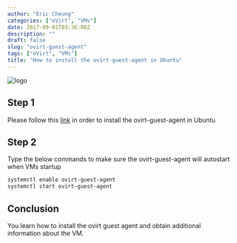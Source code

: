 ```yaml
---
author: "Eric Cheung"
categories: ["oVirt", "VMs"]
date: 2017-09-01T03:36:08Z
description: ""
draft: false
slug: "ovirt-guest-agent"
tags: ["oVirt", "VMs"]
title: "How to install the ovirt-guest-agent in Ubuntu"
---
```


![logo](/learning-journey/images/2017/09/ovirt-guestagent-001-700x210.png)

## Step 1

Please follow this [link](https://www.ovirt.org/documentation/how-to/guest-agent/install-the-guest-agent-in-ubuntu/) in order to install the ovirt-guest-agent in Ubuntu

## Step 2

Type the below commands to make sure the ovirt-guest-agent will autostart when VMs startup

```sh
systemctl enable ovirt-guest-agent
systemctl start ovirt-guest-agent
```

## Conclusion

You learn how to install the ovirt guest agent and obtain additional information about the VM.
